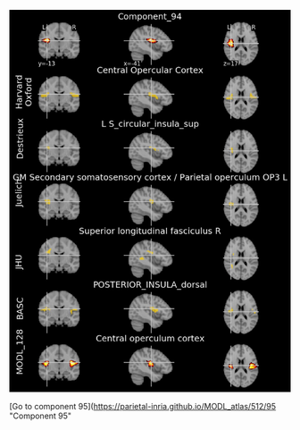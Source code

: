 


![94](preliminary/94.jpg "Component 94")

[Go to component 95](https://parietal-inria.github.io/MODL_atlas/512/95 "Component 95"